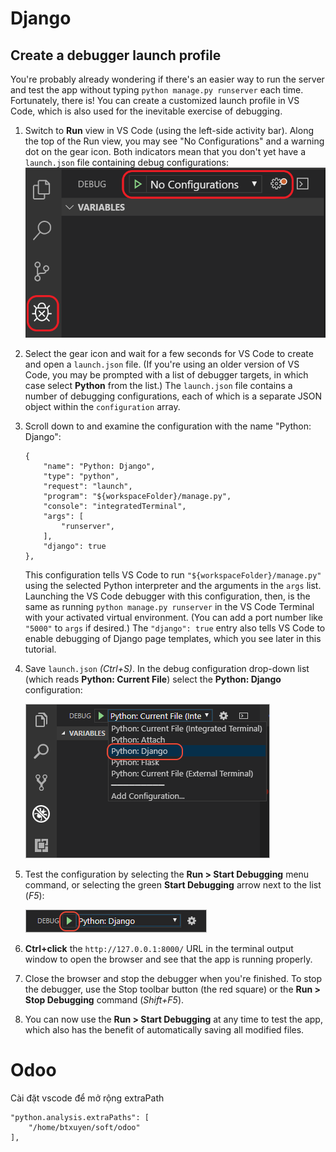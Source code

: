 # Django

## Create a debugger launch profile

You're probably already wondering if there's an easier way to run the server and test the app without typing `python manage.py runserver` each time. Fortunately, there is! You can create a customized launch profile in VS Code, which is also used for the inevitable exercise of debugging.

1. Switch to **Run** view in VS Code (using the left-side activity bar). Along the top of the Run view, you may see "No Configurations" and a warning dot on the gear icon. Both indicators mean that you don't yet have a `launch.json` file containing debug configurations:
   ![vscode-debugger](./src/static/vscode-debugger.png)

2. Select the gear icon and wait for a few seconds for VS Code to create and open a `launch.json` file. (If you're using an older version of VS Code, you may be prompted with a list of debugger targets, in which case select **Python** from the list.) The `launch.json` file contains a number of debugging configurations, each of which is a separate JSON object within the `configuration` array.

3. Scroll down to and examine the configuration with the name "Python: Django":

   ```
   {
       "name": "Python: Django",
       "type": "python",
       "request": "launch",
       "program": "${workspaceFolder}/manage.py",
       "console": "integratedTerminal",
       "args": [
           "runserver",
       ],
       "django": true
   },
   ```

   This configuration tells VS Code to run `"${workspaceFolder}/manage.py"` using the selected Python interpreter and the arguments in the `args` list. Launching the VS Code debugger with this configuration, then, is the same as running `python manage.py runserver` in the VS Code Terminal with your activated virtual environment. (You can add a port number like `"5000"` to `args` if desired.) The `"django": true` entry also tells VS Code to enable debugging of Django page templates, which you see later in this tutorial.

4. Save `launch.json` _(Ctrl+S)_. In the debug configuration drop-down list (which reads **Python: Current File**) select the **Python: Django** configuration:

   ![vscode-debugger-select](./src/static/vscode-debugger-select.png)

5. Test the configuration by selecting the **Run > Start Debugging** menu command, or selecting the green **Start Debugging** arrow next to the list (_F5_):

   ![vscode-run](./src/static/vscode-run.png)

6. **Ctrl+click** the `http://127.0.0.1:8000/` URL in the terminal output window to open the browser and see that the app is running properly.

7. Close the browser and stop the debugger when you're finished. To stop the debugger, use the Stop toolbar button (the red square) or the **Run > Stop Debugging** command (_Shift+F5_).

8. You can now use the **Run > Start Debugging** at any time to test the app, which also has the benefit of automatically saving all modified files.

# Odoo

Cài đặt vscode để mở rộng extraPath

```
"python.analysis.extraPaths": [
    "/home/btxuyen/soft/odoo"
],
```
